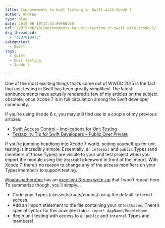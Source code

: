 ```yaml
---
title: Improvements to Unit Testing in Swift with Xcode 7
author: Andrew
type: blog
date: 2015-06-10T17:43:09+00:00
url: /2015/06/10/improvements-to-unit-testing-in-swift-with-xcode-7/
dsq_thread_id:
  - "3837810473"
categories:
  - Swift
tags:
  - Swift
  - Unit Testing
  - Xcode 7

---
```

One of the most exciting things that&#8217;s come out of WWDC 2015 is the fact that unit testing in Swift has been greatly simplified. The latest announcements have actually rendered a few of my articles on the subject obsolete, once Xcode 7 is in full circulation among the Swift developer community.

If you&#8217;re using Xcode 6.x, you may still find use in a couple of my previous articles:

  * [Swift Access Control – Implications for Unit Testing][1]
  * [Testability Tip for Swift Developers – Public Over Private][2]

If you&#8217;re jumping headlong into Xcode 7 world, setting yourself up for unit testing is incredibly simple. Essentially, all `internal` and `public` Types (and members of those Types) are visible to your unit test project when you import the module using the `@testable` keyword in front of the import. With Xcode 7, there&#8217;s no reason to change any of the access modifiers on your Types/members to support testing.

[@natashatherobot][3] has an [excellent 3-step write-up][4] that I won&#8217;t repeat here. To summarize though, you&#8217;ll simply&#8230;

  * Code your Types (classes/structs/enums) using the default `internal` access.
  * Add an import statement to the file containing your `XCTestCases`. There&#8217;s special syntax for this now: `@testable import AppName/ModuleName`
  * Begin unit testing with access to all `public` and `internal` Types and members!

 [1]: http://www.andrewcbancroft.com/2014/07/22/swift-access-control-implications-for-unit-testing/
 [2]: http://www.andrewcbancroft.com/2015/04/15/testability-tip-for-swift-developers-public-over-private/
 [3]: https://twitter.com/NatashaTheRobot
 [4]: http://natashatherobot.com/swift-2-xcode-7-unit-testing-access/